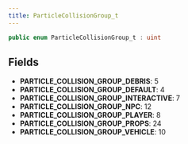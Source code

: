 ```yaml
---
title: ParticleCollisionGroup_t
---
```


```csharp
public enum ParticleCollisionGroup_t : uint
```

## Fields

- **PARTICLE_COLLISION_GROUP_DEBRIS**: 5
- **PARTICLE_COLLISION_GROUP_DEFAULT**: 4
- **PARTICLE_COLLISION_GROUP_INTERACTIVE**: 7
- **PARTICLE_COLLISION_GROUP_NPC**: 12
- **PARTICLE_COLLISION_GROUP_PLAYER**: 8
- **PARTICLE_COLLISION_GROUP_PROPS**: 24
- **PARTICLE_COLLISION_GROUP_VEHICLE**: 10

